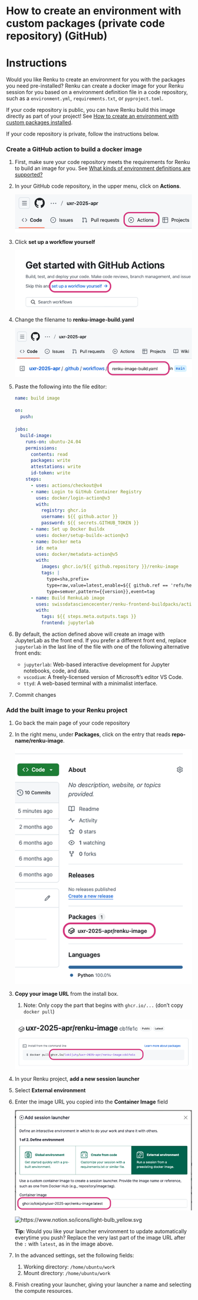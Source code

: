 # How to create an environment with custom packages (private code repository) (GitHub)

# Instructions

Would you like Renku to create an environment for you with the packages you need pre-installed? Renku can create a docker image for your Renku session for you based on a environment definition file in a code repository, such as a `environment.yml`, `requirements.txt`, or `pyproject.toml`.

If your code repository is public, you can have Renku build this image directly as part of your project! See [How to create an environment with custom packages installed](How%20to%20create%20an%20environment%20with%20custom%20packages%20%201960df2efafc801b88f6da59a0aa8234.md).

If your code repository is private, follow the instructions below.

### Create a GitHub action to build a docker image

1. First, make sure your code repository meets the requirements for Renku to build an image for you. See [What kinds of environment definitions are supported?](How%20to%20create%20an%20environment%20with%20custom%20packages%20%201960df2efafc801b88f6da59a0aa8234.md)
2. In your GitHub code repository, in the upper menu, click on **Actions**.
    
    ![image.png](./create-environment-with-custom-packages-private-code-repository-10.png)
    
3. Click **set up a workflow yourself**
    
    ![image.png](./create-environment-with-custom-packages-private-code-repository-20.png)
    
4. Change the filename to **renku-image-build.yaml**
    
    ![image.png](./create-environment-with-custom-packages-private-code-repository-30.png)
    
5. Paste the following into the file editor:
    
    ```yaml
    name: build image
    
    on:
      push:
    
    jobs:
      build-image:
        runs-on: ubuntu-24.04
        permissions:
          contents: read
          packages: write
          attestations: write
          id-token: write
        steps:
          - uses: actions/checkout@v4
          - name: Login to GitHub Container Registry
            uses: docker/login-action@v3
            with:
              registry: ghcr.io
              username: ${{ github.actor }}
              password: ${{ secrets.GITHUB_TOKEN }}
          - name: Set up Docker Buildx
            uses: docker/setup-buildx-action@v3
          - name: Docker meta
            id: meta
            uses: docker/metadata-action@v5
            with:
              images: ghcr.io/${{ github.repository }}/renku-image
              tags: |
                type=sha,prefix=
                type=raw,value=latest,enable=${{ github.ref == 'refs/heads/main' }}
                type=semver,pattern={{version}},event=tag
          - name: Build RenkuLab image
            uses: swissdatasciencecenter/renku-frontend-buildpacks/actions/build-image@main
            with:
              tags: ${{ steps.meta.outputs.tags }}
              frontend: jupyterlab
    ```
    
6. By default, the action defined above will create an image with JupyterLab as the front end. If you prefer a different front end, replace `jupyterlab` in the last line of the file with one of the following alternative front ends:
    - `jupyterlab`: Web-based interactive development for Jupyter notebooks, code, and data.
    - `vscodium`: A freely-licensed version of Microsoft’s editor VS Code.
    - `ttyd`: A web-based terminal with a minimalist interface.
7. Commit changes

### Add the built image to your Renku project

1. Go back the main page of your code repository
2. In the right menu, under **Packages**, click on the entry that reads **repo-name/renku-image**.
    
    ![image.png](./create-environment-with-custom-packages-private-code-repository-40.png)
    
3. **Copy your image URL** from the install box.
    1. Note: Only copy the part that begins with `ghcr.io/...` (don’t copy `docker pull`)
    
    ![image.png](./create-environment-with-custom-packages-private-code-repository-50.png)
    
4. In your Renku project, **add a new session launcher**
5. Select **External environment**
6. Enter the image URL you copied into the **Container Image** field
    
    ![image.png](./create-environment-with-custom-packages-private-code-repository-60.png)
    
    <aside>
    <img src="https://www.notion.so/icons/light-bulb_yellow.svg" alt="https://www.notion.so/icons/light-bulb_yellow.svg" width="40px" />
    
    **Tip:** Would you like your launcher environment to update automatically everytime you push? Replace the very last part of the image URL after the `:` with `latest`, as in the image above.
    
    </aside>
    
7. In the advanced settings, set the following fields:
    1. Working directory: `/home/ubuntu/work`
    2. Mount directory: `/home/ubuntu/work`
8. Finish creating your launcher, giving your launcher a name and selecting the compute resources.